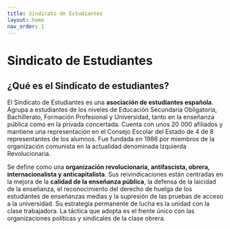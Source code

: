```yaml
---
title: Sindicato de Estudiantes
layout: home
nav_order: 1
---
```


# Sindicato de Estudiantes

## ¿Qué es el Sindicato de estudiantes?

El Sindicato de Estudiantes es una **asociación de estudiantes española**. Agrupa a estudiantes de los niveles de Educación Secundaria Obligatoria, Bachillerato, Formación Profesional y Universidad, tanto en la enseñanza pública como en la privada concertada. Cuenta con unos 20 000 afiliados​ y mantiene una representación en el Consejo Escolar del Estado de 4 de 8 representantes de los alumnos.​ Fue fundada en 1986 por miembros de la organización comunista en la actualidad denominada Izquierda Revolucionaria.

Se define como una **organización revolucionaria, antifascista, obrera, internacionalista y anticapitalista**.​ Sus reivindicaciones están centradas en la mejora de la **calidad de la enseñanza pública**, la defensa de la laicidad de la enseñanza, el reconocimiento del derecho de huelga de los estudiantes de enseñanzas medias y la supresión de las pruebas de acceso a la universidad. Su estrategia permanente de lucha es la unidad con la clase trabajadora. La táctica que adopta es el frente único con las organizaciones políticas y sindicales de la clase obrera.
